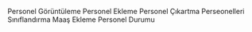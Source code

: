 Personel Görüntüleme
Personel Ekleme
Personel Çıkartma
Perseonelleri Sınıflandırma
Maaş Ekleme
Personel Durumu
